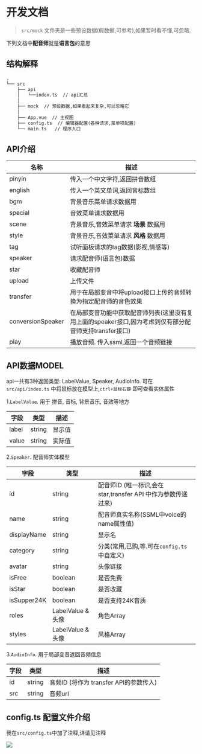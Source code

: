 # 开发文档

> `src/mock` 文件夹是一些预设数据(假数据,可参考),如果暂时看不懂,可忽略.

下列文档中**配音师**就是**语言包**的意思

## 结构解释

```txt
.
└── src
    ├── api
    │   └──index.ts  // api汇总
    │
    ├── mock  // 预设数据,如果看起来复杂,可以忽略它
    │
    ├── App.vue  // 主视图
    ├── config.ts  // 编辑器配置(各种请求,菜单项配置)
    └── main.ts   // 程序入口

```

## API介绍

| 名称              | 描述                                                                                                   |
| ----------------- | ------------------------------------------------------------------------------------------------------ |
| pinyin            | 传入一个中文字符,返回拼音数组                                                                          |
| english           | 传入一个英文单词,返回音标数组                                                                          |
| bgm               | 背景音乐菜单请求数据用                                                                                 |
| special           | 音效菜单请求数据用                                                                                     |
| scene             | 背景音乐,音效菜单请求 **场景** 数据用                                                                  |
| style             | 背景音乐,音效菜单请求 **风格** 数据用                                                                  |
| tag               | 试听面板请求的tag数据(影视,情感等)                                                                     |
| speaker           | 请求配音师(语言包)数据                                                                                 |
| star              | 收藏配音师                                                                                             |
| upload            | 上传文件                                                                                               |
| transfer          | 用于在局部变音中将upload接口上传的音频转换为指定配音师的音色效果                                       |
| conversionSpeaker | 在局部变音功能中获取配音师列表(这里没有复用上面的speaker接口,因为考虑到仅有部分配音师支持transfer接口) |
| play              | 播放音频. 传入ssml,返回一个音频链接                                                                    |

## API数据MODEL

api一共有3种返回类型: LabelValue, Speaker, AudioInfo. 可在 `src/api/index.ts` 中将鼠标放在模型上,`ctrl+鼠标右键` 即可查看实体属性

1.`LabelValue`. 用于 拼音, 音标, 背景音乐, 音效等地方

| 字段  | 类型   | 描述   |
| ----- | ------ | ------ |
| label | string | 显示值 |
| value | string | 实际值 |

2.`Speaker`. 配音师实体模型

| 字段        | 类型              | 描述                                                         |
| ----------- | ----------------- | ------------------------------------------------------------ |
| id          | string            | 配音师ID (唯一标识,会在star,transfer API 中作为参数传递过来) |
| name        | string            | 配音师真实名称(SSML中voice的name属性值)                      |
| displayName | string            | 显示名                                                       |
| category    | string            | 分类(常用,已购,等.可在`config.ts`中自定义)                   |
| avatar      | string            | 头像链接                                                     |
| isFree      | boolean           | 是否免费                                                     |
| isStar      | boolean           | 是否收藏                                                     |
| isSupper24K | boolean           | 是否支持24K音质                                              |
| roles       | LabelValue & 头像 | 角色Array                                                    |
| styles      | LabelValue & 头像 | 风格Array                                                    |

3.`AudioInfo`. 用于局部变音返回音频信息

| 字段 | 类型   | 描述                                   |
| ---- | ------ | -------------------------------------- |
| id   | string | 音频ID (将作为 transfer API的参数传入) |
| src  | string | 音频url                                |

## config.ts 配置文件介绍

我在`src/config.ts`中加了注释,详请见注释

![](https://gcore.jsdelivr.net/gh/mekumiao/img-hosting/upload/20230904142425.png)
